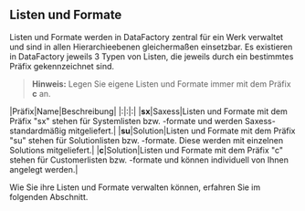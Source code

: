 ## Listen und Formate  

Listen und Formate werden in DataFactory zentral für ein Werk verwaltet und sind in allen Hierarchieebenen gleichermaßen einsetzbar. Es existieren in DataFactory jeweils 3 Typen von Listen, die jeweils durch ein bestimmtes Präfix gekennzeichnet sind.  

> **Hinweis:** Legen Sie eigene Listen und Formate immer mit dem Präfix **c** an. 

|Präfix|Name|Beschreibung|
|:|:|:|
|**sx**|Saxess|Listen und Formate mit dem Präfix "sx" stehen für Systemlisten bzw. -formate und werden Saxess-standardmäßig mitgeliefert.|
|**su**|Solution|Listen und Formate mit dem Präfix "su" stehen für Solutionlisten bzw. -formate. Diese werden mit einzelnen Solutions mitgeliefert.|
|**c**|Solution|Listen und Formate mit dem Präfix "c" stehen für Customerlisten bzw. -formate und können individuell von Ihnen angelegt werden.|

Wie Sie ihre Listen und Formate verwalten können, erfahren Sie im folgenden Abschnitt.
